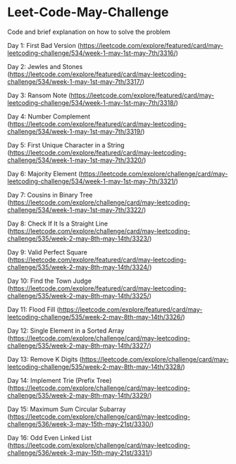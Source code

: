 # Leet-Code-May-Challenge
Code and brief explanation on how to solve the problem

Day 1: First Bad Version (https://leetcode.com/explore/featured/card/may-leetcoding-challenge/534/week-1-may-1st-may-7th/3316/)

Day 2: Jewles and Stones (https://leetcode.com/explore/featured/card/may-leetcoding-challenge/534/week-1-may-1st-may-7th/3317/)

Day 3: Ransom Note (https://leetcode.com/explore/featured/card/may-leetcoding-challenge/534/week-1-may-1st-may-7th/3318/)

Day 4: Number Complement (https://leetcode.com/explore/featured/card/may-leetcoding-challenge/534/week-1-may-1st-may-7th/3319/)

Day 5: First Unique Character in a String (https://leetcode.com/explore/featured/card/may-leetcoding-challenge/534/week-1-may-1st-may-7th/3320/) 

Day 6: Majority Element (https://leetcode.com/explore/challenge/card/may-leetcoding-challenge/534/week-1-may-1st-may-7th/3321/)

Day 7: Cousins in Binary Tree (https://leetcode.com/explore/challenge/card/may-leetcoding-challenge/534/week-1-may-1st-may-7th/3322/)

Day 8: Check If It Is a Straight Line (https://leetcode.com/explore/challenge/card/may-leetcoding-challenge/535/week-2-may-8th-may-14th/3323/)

Day 9: Valid Perfect Square (https://leetcode.com/explore/featured/card/may-leetcoding-challenge/535/week-2-may-8th-may-14th/3324/)

Day 10: Find the Town Judge (https://leetcode.com/explore/featured/card/may-leetcoding-challenge/535/week-2-may-8th-may-14th/3325/)

Day 11: Flood Fill (https://leetcode.com/explore/featured/card/may-leetcoding-challenge/535/week-2-may-8th-may-14th/3326/)

Day 12: Single Element in a Sorted Array (https://leetcode.com/explore/challenge/card/may-leetcoding-challenge/535/week-2-may-8th-may-14th/3327/)

Day 13: Remove K Digits (https://leetcode.com/explore/challenge/card/may-leetcoding-challenge/535/week-2-may-8th-may-14th/3328/)

Day 14: Implement Trie (Prefix Tree) (https://leetcode.com/explore/challenge/card/may-leetcoding-challenge/535/week-2-may-8th-may-14th/3329/)

Day 15: Maximum Sum Circular Subarray (https://leetcode.com/explore/challenge/card/may-leetcoding-challenge/536/week-3-may-15th-may-21st/3330/)

Day 16: Odd Even Linked List (https://leetcode.com/explore/challenge/card/may-leetcoding-challenge/536/week-3-may-15th-may-21st/3331/)
